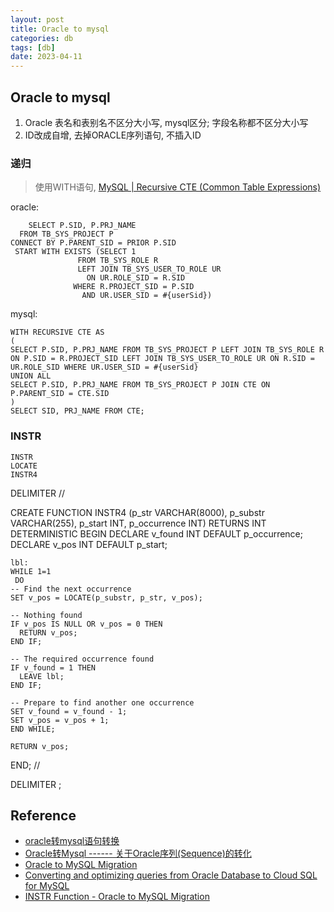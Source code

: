 ```yaml
---
layout: post
title: Oracle to mysql
categories: db
tags: [db]
date: 2023-04-11
---
```


## Oracle to mysql

1. Oracle 表名和表别名不区分大小写, mysql区分; 字段名称都不区分大小写
2. ID改成自增, 去掉ORACLE序列语句, 不插入ID


### 递归

> 使用WITH语句, [MySQL | Recursive CTE (Common Table Expressions)](https://www.geeksforgeeks.org/mysql-recursive-cte-common-table-expressions/)


oracle:

        SELECT P.SID, P.PRJ_NAME
      FROM TB_SYS_PROJECT P
    CONNECT BY P.PARENT_SID = PRIOR P.SID
     START WITH EXISTS (SELECT 1
                   FROM TB_SYS_ROLE R
                   LEFT JOIN TB_SYS_USER_TO_ROLE UR
                     ON UR.ROLE_SID = R.SID
                  WHERE R.PROJECT_SID = P.SID
                    AND UR.USER_SID = #{userSid})

mysql:

    WITH RECURSIVE CTE AS
    (
    SELECT P.SID, P.PRJ_NAME FROM TB_SYS_PROJECT P LEFT JOIN TB_SYS_ROLE R ON P.SID = R.PROJECT_SID LEFT JOIN TB_SYS_USER_TO_ROLE UR ON R.SID = UR.ROLE_SID WHERE UR.USER_SID = #{userSid}
    UNION ALL
    SELECT P.SID, P.PRJ_NAME FROM TB_SYS_PROJECT P JOIN CTE ON P.PARENT_SID = CTE.SID
    )
    SELECT SID, PRJ_NAME FROM CTE;

### INSTR

    INSTR
    LOCATE
    INSTR4

DELIMITER //
 
  CREATE FUNCTION INSTR4 (p_str VARCHAR(8000), p_substr VARCHAR(255), 
     p_start INT, p_occurrence INT)
  RETURNS INT
  DETERMINISTIC
  BEGIN
    DECLARE v_found INT DEFAULT p_occurrence;
    DECLARE v_pos INT DEFAULT p_start;
 
    lbl:
    WHILE 1=1 
     DO
	-- Find the next occurrence
	SET v_pos = LOCATE(p_substr, p_str, v_pos);
 
	-- Nothing found
	IF v_pos IS NULL OR v_pos = 0 THEN
	  RETURN v_pos;
	END IF;
 
	-- The required occurrence found
	IF v_found = 1 THEN
	  LEAVE lbl;
	END IF;
 
	-- Prepare to find another one occurrence
	SET v_found = v_found - 1;
	SET v_pos = v_pos + 1;
    END WHILE;
 
    RETURN v_pos;
  END;
  //
 
  DELIMITER ;

## Reference
+ [oracle转mysql语句转换](https://www.jianshu.com/p/fc694c73c217)
+ [Oracle转Mysql ------ 关于Oracle序列(Sequence)的转化](https://blog.csdn.net/NewBie_xW/article/details/118548534?spm=1001.2014.3001.5502)
+ [Oracle to MySQL Migration](https://www.sqlines.com/oracle-to-mysql)
+ [Converting and optimizing queries from Oracle Database to Cloud SQL for MySQL](https://cloud.google.com/solutransparentions/converting-optimizing-queries-oracle-database-cloud-sql-mysql)
+ [INSTR Function - Oracle to MySQL Migration](https://www.sqlines.com/oracle-to-mysql/instr)
